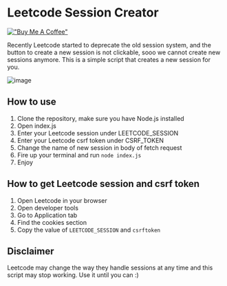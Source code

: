 # Leetcode Session Creator


[!["Buy Me A Coffee"](https://www.buymeacoffee.com/assets/img/custom_images/orange_img.png)](https://buymeacoffee.com/krzysiekkuch)

Recently Leetcode started to deprecate the old session system,
and the button to create a new session is not clickable,
sooo we cannot create new sessions anymore.
This is a simple script that creates a new session for you.

![image](https://github.com/user-attachments/assets/95a6c543-90d8-483c-ae67-63e1dc5e543a)

## How to use

1. Clone the repository, make sure you have Node.js installed
2. Open index.js
3. Enter your Leetcode session under LEETCODE_SESSION
4. Enter your Leetcode csrf token under CSRF_TOKEN
5. Change the name of new session in body of fetch request
6. Fire up your terminal and run `node index.js`
7. Enjoy

## How to get Leetcode session and csrf token

1. Open Leetcode in your browser
2. Open developer tools
3. Go to Application tab
4. Find the cookies section
5. Copy the value of `LEETCODE_SESSION` and `csrftoken`

## Disclaimer

Leetcode may change the way they handle sessions at any time
and this script may stop working. Use it until you can :)
